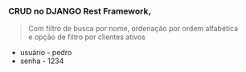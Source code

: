 
### CRUD no DJANGO Rest Framework, </br>

> Com filtro de busca por nome, ordenação por ordem alfabética</br>
e opção de filtro por clientes ativos

- usuário - pedro
- senha - 1234

